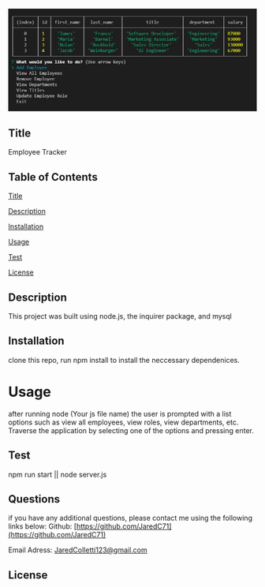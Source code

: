 ![screenshot](./screenshot.PNG)
## Title
Employee Tracker
## Table of Contents
[Title](#title)

[Description](#description)

[Installation](#installation)

[Usage](#usage)

[Test](#test)

[License](#license)

## Description
This project was built using node.js, the inquirer package, and mysql
## Installation
clone this repo, run npm install to install the neccessary dependenices.
# Usage
after running node (Your js file name) the user is prompted with a list options such as view all employees, view roles, view departments, etc. Traverse the application by selecting one of the options and pressing enter.
## Test
npm run start || node server.js
## Questions
if you have any additional questions, please contact me using the following links below:
Github: [https://github.com/JaredC71](https://github.com/JaredC71)
 
Email Adress: JaredColletti123@gmail.com 
## License 

